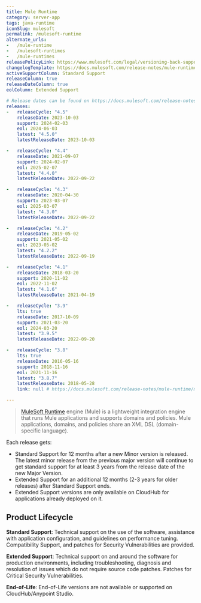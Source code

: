 ```yaml
---
title: Mule Runtime
category: server-app
tags: java-runtime
iconSlug: mulesoft
permalink: /mulesoft-runtime
alternate_urls:
-   /mule-runtime
-   /mulesoft-runtimes
-   /mule-runtimes
releasePolicyLink: https://www.mulesoft.com/legal/versioning-back-support-policy#mule-runtimes
changelogTemplate: https://docs.mulesoft.com/release-notes/mule-runtime/mule-__LATEST__-release-notes
activeSupportColumn: Standard Support
releaseColumn: true
releaseDateColumn: true
eolColumn: Extended Support

# Release dates can be found on https://docs.mulesoft.com/release-notes/mule-runtime/mule-esb.
releases:
-   releaseCycle: "4.5"
    releaseDate: 2023-10-03
    support: 2024-02-03
    eol: 2024-06-03
    latest: "4.5.0"
    latestReleaseDate: 2023-10-03

-   releaseCycle: "4.4"
    releaseDate: 2021-09-07
    support: 2024-02-07
    eol: 2025-02-07
    latest: "4.4.0"
    latestReleaseDate: 2022-09-22

-   releaseCycle: "4.3"
    releaseDate: 2020-04-30
    support: 2023-03-07
    eol: 2025-03-07
    latest: "4.3.0"
    latestReleaseDate: 2022-09-22

-   releaseCycle: "4.2"
    releaseDate: 2019-05-02
    support: 2021-05-02
    eol: 2023-05-02
    latest: "4.2.2"
    latestReleaseDate: 2022-09-19

-   releaseCycle: "4.1"
    releaseDate: 2018-03-20
    support: 2020-11-02
    eol: 2022-11-02
    latest: "4.1.6"
    latestReleaseDate: 2021-04-19

-   releaseCycle: "3.9"
    lts: true
    releaseDate: 2017-10-09
    support: 2021-03-20
    eol: 2024-03-20
    latest: "3.9.5"
    latestReleaseDate: 2022-09-20

-   releaseCycle: "3.8"
    lts: true
    releaseDate: 2016-05-16
    support: 2018-11-16
    eol: 2021-11-16
    latest: "3.8.7"
    latestReleaseDate: 2018-05-28
    link: null # https://docs.mulesoft.com/release-notes/mule-runtime/mule-3.8.7-release-notes returns a 404

---
```


> [MuleSoft Runtime](https://docs.mulesoft.com/mule-runtime/latest/) engine (Mule) is a lightweight
> integration engine that runs Mule applications and supports domains and policies. Mule
> applications, domains, and policies share an XML DSL (domain-specific language).

Each release gets:

- Standard Support for 12 months after a new Minor version is released. The latest minor release
  from the previous major version will continue to get standard support for at least 3 years from
  the release date of the new Major Version.
- Extended Support for an additional 12 months (2-3 years for older releases) after Standard
  Support ends.
- Extended Support versions are only available on CloudHub for applications already deployed on it.

## Product Lifecycle

**Standard Support**: Technical support on the use of the software, assistance with application
configuration, and guidelines on performance tuning. Compatibility Support, and patches for
Security Vulnerabilities are provided.

**Extended Support**: Technical support on and around the software for production environments,
including troubleshooting, diagnosis and resolution of issues which do not require source code
patches. Patches for Critical Security Vulnerabilities.

**End-of-Life**: End-of-Life versions are not available or supported on CloudHub/Anypoint Studio.
